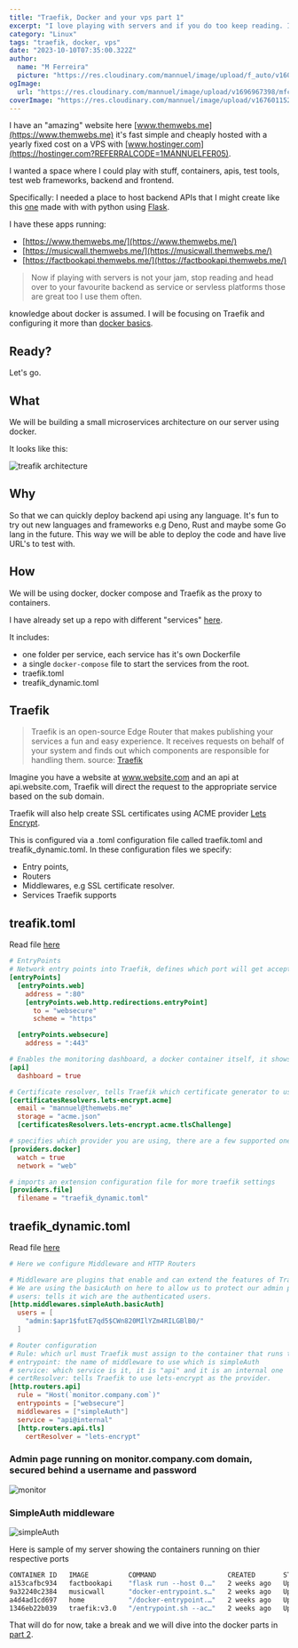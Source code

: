 ```yaml
---
title: "Traefik, Docker and your vps part 1"
excerpt: "I love playing with servers and if you do too keep reading. I will show you how to setup a Traefik proxy and docker environment on your VPS."
category: "Linux"
tags: "traefik, docker, vps"
date: "2023-10-10T07:35:00.322Z"
author:
  name: "M Ferreira"
  picture: "https://res.cloudinary.com/mannuel/image/upload/f_auto/v1604067445/images/mee.jpg"
ogImage:
  url: "https://res.cloudinary.com/mannuel/image/upload/v1696967398/mfcom/traefik-docker.png"
coverImage: "https://res.cloudinary.com/mannuel/image/upload/v1676011525/mfcom/ssh-login.png"
---
```


I have an "amazing" website here [www.themwebs.me](https://www.themwebs.me) it's fast simple and cheaply hosted with a yearly fixed cost on a VPS with [www.hostinger.com](https://hostinger.com?REFERRALCODE=1MANNUELFER05).

I wanted a space where I could play with stuff, containers, apis, test tools, test web frameworks, backend and frontend.

Specifically: I needed a place to host backend APIs that I might create like this [one](https://factbookapi.themwebs.me/population-levels) made with with python using [Flask](https://flask.palletsprojects.com).

I have these apps running:

- [https://www.themwebs.me/](https://www.themwebs.me/)
- [https://musicwall.themwebs.me/](https://musicwall.themwebs.me/)
- [https://factbookapi.themwebs.me/](https://factbookapi.themwebs.me/)


> Now if playing with servers is not your jam, stop reading and head over to your favourite backend as service or servless platforms those are great too I use them often.

knowledge about docker is assumed. I will be focusing on Traefik and configuring it more than [docker basics](https://www.docker.com/101-tutorial).

## Ready?

Let's go.

## What

We will be building a small microservices architecture on our server using docker.

It looks like this:

![treafik architecture](https://res.cloudinary.com/mannuel/image/upload/v1698482073/mfcom/treafik-flow.png)

## Why

So that we can quickly deploy backend api using any language. It's fun to try out new languages and frameworks e.g Deno, Rust and maybe some Go lang in the future. This way we will be able to deploy the code and have live URL's to test with.

## How

We will be using docker, docker compose and Traefik as the proxy to containers.

I have already set up a repo with different "services" [here](https://github.com/mannuelf/them-webs-vps).

It includes:

- one folder per service, each service has it's own Dockerfile
- a single `docker-compose` file to start the services from the root.
- traefik.toml
- treafik_dynamic.toml

## Traefik

> Traefik is an open-source Edge Router that makes publishing your services a fun and easy experience. It receives requests on behalf of your system and finds out which components are responsible for handling them.
> source: [Traefik](https://doc.traefik.io/traefik)

Imagine you have a website at www.website.com and an api at api.website.com, Traefik will direct the request to the appropriate service based on the sub domain.

Traefik will also help create SSL certificates using ACME provider [Lets Encrypt](https://letsencrypt.org/).

This is configured via a .toml configuration file called traefik.toml and treafik_dynamic.toml. In these configuration files we specify:

- Entry points,
- Routers
- Middlewares, e.g SSL certificate resolver.
- Services Traefik supports

## treafik.toml

Read file [here](https://github.com/mannuelf/them-webs-vps/blob/main/traefik.toml)

```toml
# EntryPoints
# Network entry points into Traefik, defines which port will get accept traffick on either TCP or UDP
[entryPoints]
  [entryPoints.web]
    address = ":80"
    [entryPoints.web.http.redirections.entryPoint]
      to = "websecure"
      scheme = "https"

  [entryPoints.websecure]
    address = ":443"

# Enables the monitoring dashboard, a docker container itself, it shows you an overview of all your running containers (services)
[api]
  dashboard = true

# Certificate resolver, tells Traefik which certificate generator to use and configures the admin email.
[certificatesResolvers.lets-encrypt.acme]
  email = "mannuel@themwebs.me"
  storage = "acme.json"
  [certificatesResolvers.lets-encrypt.acme.tlsChallenge]

# specifies which provider you are using, there are a few supported ones (Kubernetes, Marathon, Rancher)
[providers.docker]
  watch = true
  network = "web"

# imports an extension configuration file for more traefik settings
[providers.file]
  filename = "traefik_dynamic.toml"
```

## traefik_dynamic.toml

Read file [here](https://github.com/mannuelf/them-webs-vps/blob/main/traefik_dynamic.toml)

```toml
# Here we configure Middleware and HTTP Routers

# Middleware are plugins that enable and can extend the features of Traefik
# We are using the basicAuth on here to allow us to protect our admin portal website that shows our running containters
# users: tells it wich are the authenticated users.
[http.middlewares.simpleAuth.basicAuth]
  users = [
    "admin:$apr1$futE7qd5$CWn820MIlYZm4RILGBlB0/"
  ]

# Router configuration
# Rule: which url must Traefik must assign to the container that runs the web portal site, so entering https://monitor.company.com will load the admin site.
# entrypoint: the name of middleware to use which is simpleAuth
# service: which service is it, it is "api" and it is an internal one
# certResolver: tells Traefik to use lets-encrypt as the provider.
[http.routers.api]
  rule = "Host(`monitor.company.com`)"
  entrypoints = ["websecure"]
  middlewares = ["simpleAuth"]
  service = "api@internal"
  [http.routers.api.tls]
    certResolver = "lets-encrypt"
```

### Admin page running on monitor.company.com domain, secured behind a username and password

![monitor](https://res.cloudinary.com/mannuel/image/upload/v1698484441/mfcom/monitor.themwebs.me_dashboard_.png)

### SimpleAuth middleware

![simpleAuth](https://res.cloudinary.com/mannuel/image/upload/v1698484440/mfcom/monitor.themwebs.me_dashboard__1.png)

Here is sample of my server showing the containers running on thier respective ports

```bash
CONTAINER ID   IMAGE          COMMAND                  CREATED       STATUS       PORTS                                                                      NAMES
a153cafbc934   factbookapi    "flask run --host 0.…"   2 weeks ago   Up 2 weeks   5000/tcp                                                                   factbookapi-service
9a32240c2384   musicwall      "docker-entrypoint.s…"   2 weeks ago   Up 2 weeks   3000/tcp                                                                   musicwall-service
a4d4ad1cd697   home           "/docker-entrypoint.…"   2 weeks ago   Up 2 weeks   80/tcp                                                                     home-service
1346eb22b039   traefik:v3.0   "/entrypoint.sh --ac…"   2 weeks ago   Up 2 weeks   0.0.0.0:80->80/tcp, :::80->80/tcp, 0.0.0.0:443->443/tcp, :::443->443/tcp   traefik

```

That will do for now, take a break and we will dive into the docker parts in [part 2](traefik-docker-and-vps-part-2).
